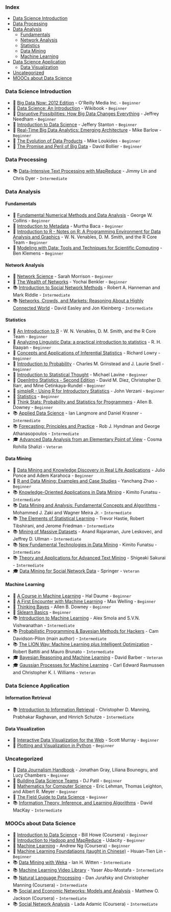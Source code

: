 ### Index
* [Data Science Introduction](#data-science-introduction)
* [Data Processing](#data-processing)
* [Data Analysis](#data-analysis)
	* [Fundamentals](#fundamentals)
	* [Network Analysis](#network-analysis)
	* [Statistics](#statistics)
	* [Data Mining](#data-mining)
	* [Machine Learning](#machine-learning)
* [Data Science Application](#data-science-application)
	* [Data Visualization](#data-visualization)
* [Uncategorized](#uncategorized)
* [MOOCs about Data Science](#moocs-about-data-science)	

### Data Science Introduction
* :closed_book: [Big Data Now: 2012 Edition](http://www.amazon.com/Big-Data-Now-2012-Edition-ebook/dp/B0097E4EBQ) - O'Reilly Media Inc. - `Beginner`
* :closed_book: [Data Science: An Introduction](http://en.wikibooks.org/wiki/Data_Science:_An_Introduction) - Wikibook - `Beginner`
* :closed_book: [Disruptive Possibilities: How Big Data Changes Everything](http://www.amazon.com/Disruptive-Possibilities-Data-Changes-Everything-ebook/dp/B00CLH387W) - Jeffrey Needham - `Beginner`
* :closed_book: [Introduction to Data Science](http://jsresearch.net/) - Jeffery Stanton - `Beginner`
* :closed_book: [Real-Time Big Data Analytics: Emerging Architecture](http://www.amazon.com/Real-Time-Big-Data-Analytics-Architecture-ebook/dp/B00DO33RSW) - Mike Barlow - `Beginner`
* :closed_book: [The Evolution of Data Products](http://www.amazon.com/The-Evolution-Data-Products-ebook/dp/B005QEKQUY/ref=sr_1_63?s=digital-text&ie=UTF8&qid=1351898530&sr=1-63) - Mike Loukides - `Beginner`
* :closed_book: [The Promise and Peril of Big Data](http://www.aspeninstitute.org/sites/default/files/content/docs/pubs/The_Promise_and_Peril_of_Big_Data.pdf) - David Bollier - `Beginner`

### Data Processing
* :books: [Data-Intensive Text Processing with MapReduce](http://lintool.github.io/MapReduceAlgorithms/MapReduce-book-final.pdf) - Jimmy Lin and Chris Dyer - `Intermediate`


### Data Analysis

#### Fundamentals
* :closed_book: [Fundamental Numerical Methods and Data Analysis](http://ads.harvard.edu/books/1990fnmd.book/) - George W. Collins - `Beginner`
* :closed_book: [Introduction to Metadata](http://www.getty.edu/research/publications/electronic_publications/intrometadata/index.html) - Murtha Baca - `Beginner`
* :closed_book: [Introduction to R - Notes on R: A Programming Environment for Data Analysis and Graphics](http://cran.r-project.org/doc/manuals/R-intro.pdf) - W. N. Venables, D. M. Smith, and the R Core Team - `Beginner`
* :closed_book: [Modeling with Data: Tools and Techniques for Scientific Computing](http://modelingwithdata.org/about_the_book.html) - Ben Klemens - `Beginner`

#### Network Analysis
* :closed_book: [Network Science](http://barabasilab.neu.edu/networksciencebook/downlPDF.html) - Sarah Morrison - `Beginner`
* :closed_book: [The Wealth of Networks](http://www.benkler.org/Benkler_Wealth_Of_Networks.pdf) - Yochai Benkler - `Beginner`
* :books: [Introduction to Social Network Methods](http://faculty.ucr.edu/~hanneman/nettext/) - Robert A. Hanneman and Mark Riddle - `Intermediate`
* :books: [Networks, Crowds, and Markets: Reasoning About a Highly Connected World](http://www.cs.cornell.edu/home/kleinber/networks-book/) - David Easley and Jon Kleinberg - `Intermediate`

#### Statistics
* :closed_book: [An Introduction to R](http://cran.r-project.org/doc/manuals/R-intro.pdf) - W. N. Venables, D. M. Smith, and the R Core Team - `Beginner`
* :closed_book: [Analyzing Linguistic Data: a practical introduction to statistics](http://www.ualberta.ca/~baayen/publications/baayenCUPstats.pdf) - R. H. Baayan - `Beginner`
* :closed_book: [Concepts and Applications of Inferential Statistics](http://vassarstats.net/textbook/) - Richard Lowry - `Beginner`
* :closed_book: [Introduction to Probability](http://www.math.umass.edu/~lavine/Book/book.html) - Charles M. Grinstead and J. Laurie Snell - `Beginner`
* :closed_book: [Introduction to Statistical Thought](http://www.math.umass.edu/~lavine/Book/book.pdf) - Michael Lavine - `Beginner`
* :closed_book: [OpenIntro Statistics - Second Edition](http://www.openintro.org/stat/textbook.php) - David M. Diez, Christopher D. Barr, and Mine Cetinkaya-Rundel - `Beginner`
* :closed_book: [simpleR - Using R for Introductory Statistics](http://cran.r-project.org/doc/contrib/Verzani-SimpleR.pdf) - John Verzani - `Beginner`
* :closed_book: [Statistics](http://upload.wikimedia.org/wikipedia/commons/8/82/Statistics.pdf) - `Beginner`
* :closed_book: [Think Stats: Probability and Statistics for Programmers](http://www.greenteapress.com/thinkstats/thinkstats.pdf) - Allen B. Downey - `Beginner`
* :books: [Applied Data Science](http://columbia-applied-data-science.github.io/appdatasci.pdf) - Ian Langmore and Daniel Krasner - `Intermediate`
* :books: [Forecasting: Principles and Practice](https://www.otexts.org/fpp/) - Rob J. Hyndman and George Athanasopoulos - `Intermediate`
* :mortar_board: [Advanced Data Analysis from an Elementary Point of View](http://www.stat.cmu.edu/~cshalizi/ADAfaEPoV/ADAfaEPoV.pdf) - Cosma Rohilla Shalizi - `Veteran`

#### Data Mining
* :closed_book: [Data Mining and Knowledge Discovery in Real Life Applications](http://www.intechopen.com/books/data_mining_and_knowledge_discovery_in_real_life_applications) - Julio Ponce and Adem Karahoca - `Beginner`
* :closed_book: [R and Data Mining: Examples and Case Studies](http://cran.r-project.org/doc/contrib/Zhao_R_and_data_mining.pdf) - Yanchang Zhao - `Beginner`
* :books: [Knowledge-Oriented Applications in Data Mining](http://www.intechopen.com/books/knowledge-oriented-applications-in-data-mininge) - Kimito Funatsu - `Intermediate`
* :books: [Data Mining and Analysis: Fundamental Concepts and Algorithms](http://www2.dcc.ufmg.br/livros/miningalgorithms/files/pdf/dmafca.pdf) - Mohammed J. Zaki and Wagner Meira Jr. - `Intermediate`
* :books: [The Elements of Statistical Learning](http://statweb.stanford.edu/~tibs/ElemStatLearn/) - Trevor Hastie, Robert Tibshirani, and Jerome Friedman - `Intermediate`
* :books: [Mining of Massive Datasets](http://infolab.stanford.edu/~ullman/mmds/book.pdf) - Anand Rajaraman, Jure Leskovec, and Jeffrey D. Ullman - `Intermediate`
* :books: [New Fundamental Technologies in Data Mining](http://www.intechopen.com/books/new-fundamental-technologies-in-data-mining) - Kimito Funatsu - `Intermediate`
* :books: [Theory and Applications for Advanced Text Mining](http://www.intechopen.com/books/theory-and-applications-for-advanced-text-mining) - Shigeaki Sakurai - `Intermediate`
* :mortar_board: [Data Mining for Social Network Data](http://link.springer.com/book/10.1007%2F978-1-4419-6287-4) - Springer - `Veteran`

#### Machine Learning
* :closed_book: [A Course in Machine Learning](http://ciml.info/) - Hal Daume - `Beginner`
* :closed_book: [A First Encounter with Machine Learning](https://www.ics.uci.edu/~welling/teaching/273ASpring10/IntroMLBook.pdf) - Max Welling - `Beginner`
* :closed_book: [Thinking Bayes](http://www.greenteapress.com/thinkbayes/) - Allen B. Downey - `Beginner`
* :closed_book: [Sklearn Basics](http://nbviewer.ipython.org/github/jakevdp/sklearn_scipy2013/tree/master/notebooks/) - `Beginner`
* :books: [Introduction to Machine Learning](http://alex.smola.org/drafts/thebook.pdf) - Alex Smola and S.V.N. Vishwanathan - `Intermediate`
* :books: [Probabilistic Programming & Bayesian Methods for Hackers](http://camdavidsonpilon.github.io/Probabilistic-Programming-and-Bayesian-Methods-for-Hackers/) - Cam Davidson-Pilon (main author) - `Intermediate`
* :books: [The LION Way: Machine Learning plus Intelligent Optimization](http://www.lionsolver.com/LIONbook/) - Robert Battiti and Mauro Brunato - `Intermediate`
* :mortar_board: [Bayesian Reasoning and Machine Learning](http://web4.cs.ucl.ac.uk/staff/D.Barber/textbook/031013.pdf) - David Barber - `Veteran`
* :mortar_board: [Gaussian Processes for Machine Learning](http://www.gaussianprocess.org/gpml/chapters/) - Carl Edward Rasmussen and Christopher K. I. Williams - `Veteran`

### Data Science Application

#### Information Retrieval
* :books: [Introduction to Information Retrieval](http://nlp.stanford.edu/IR-book/) - Christopher D. Manning, Prabhakar Raghavan, and Hinrich Schutze - `Intermediate`

#### Data Visualization
* :closed_book: [Interactive Data Visualization for the Web](http://chimera.labs.oreilly.com/books/1230000000345/index.html) - Scott Murray - `Beginner`
* :closed_book: [Plotting and Visualization in Python](http://nbviewer.ipython.org/urls/gist.github.com/fonnesbeck/5850463/raw/a29d9ffb863bfab09ff6c1fc853e1d5bf69fe3e4/3.+Plotting+and+Visualization.ipynb) - `Beginner`


### Uncategorized
* :closed_book: [Data Journalism Handbook](http://datajournalismhandbook.org/1.0/en/) - Jonathan Gray, Liliana Bounegru, and Lucy Chambers - `Beginner`
* :closed_book: [Building Data Science Teams](http://assets.en.oreilly.com/1/eventseries/23/Building-Data-Science-Teams.pdf) - DJ Patil - `Beginner`
* :closed_book: [Mathematics for Computer Science](http://ocw.mit.edu/courses/electrical-engineering-and-computer-science/6-042j-mathematics-for-computer-science-fall-2010/readings/MIT6_042JF10_notes.pdf) - Eric Lehman, Thomas Leighton, and Albert R. Meyer - `Beginner`
* :closed_book: [The Field Guide to Data Science](http://www.boozallen.com/media/file/The-Field-Guide-to-Data-Science.pdf) - `Beginner`
* :books: [Information Theory, Inference, and Learning Algorithms](http://www.inference.phy.cam.ac.uk/itprnn/book.html) - David MacKay - `Intermediate`

### MOOCs about Data Science
* :closed_book: [Introduction to Data Science](https://class.coursera.org/datasci-001/class) - Bill Howe (Coursera) - `Beginner`
* :closed_book: [Introduction to Hadoop and MapReduce](https://www.udacity.com/course/ud617) - Udacity - `Beginner`
* :closed_book: [Machine Learning](https://class.coursera.org/ml-003/class) - Andrew Ng (Coursera) - `Beginner`
* :closed_book: [Machine Learning Foundatiaons (taught in Chinese)](https://class.coursera.org/ntumlone-001) - Hsuan-Tien Lin - `Beginner`
* :books: [Data Mining with Weka](http://www.cs.waikato.ac.nz/ml/weka/mooc/dataminingwithweka/) - Ian H. Witten - `Intermediate`
* :books: [Machine Learning Video Library](http://work.caltech.edu/library/#!?goback=.gde_35222_member_5810981726511443971) - Yaser Abu-Mostafa - `Intermediate`
* :books: [Natural Language Processing](https://class.coursera.org/nlp/lecture/preview) - Dan Jurafsky and Christopher Manning (Coursera) - `Intermediate`
* :books: [Social and Economic Networks: Models and Analysis](https://class.coursera.org/networksonline-001/class) - Matthew O. Jackson (Coursera) - `Intermediate`
* :books: [Social Network Analysis](https://class.coursera.org/sna-003/class) - Lada Adamic (Coursera) - `Intermediate`
